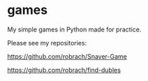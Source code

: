 # games
My simple games in Python made for practice.

Please see my repositories:

https://github.com/robrach/Snaver-Game

https://github.com/robrach/find-dubles
